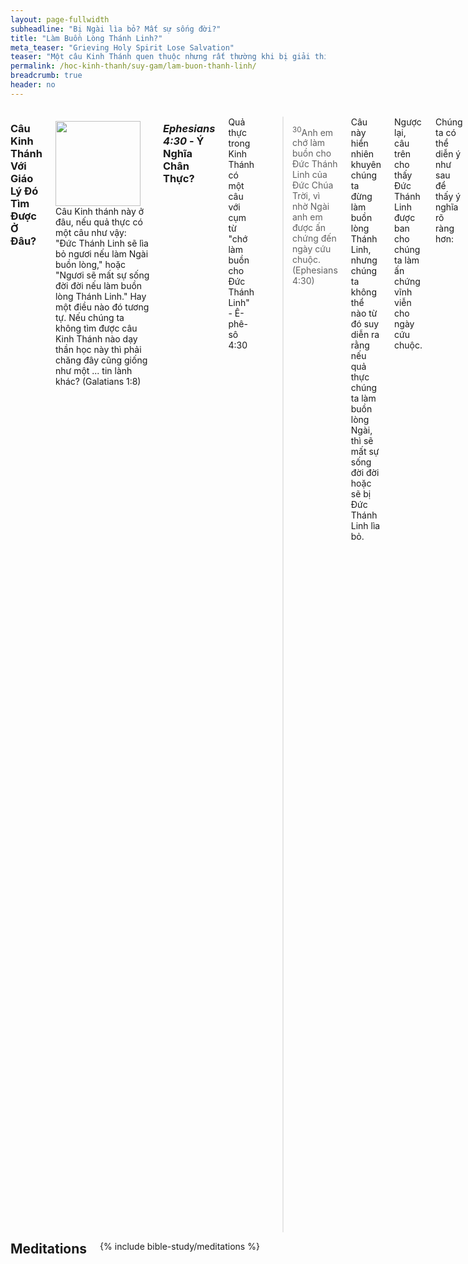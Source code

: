 ```yaml
---
layout: page-fullwidth
subheadline: "Bị Ngài lìa bỏ? Mất sự sống đời?"
title: "Làm Buồn Lòng Thánh Linh?"
meta_teaser: "Grieving Holy Spirit Lose Salvation"
teaser: "Một câu Kinh Thánh quen thuộc nhưng rất thường khi bị giải thích sai. Trường Thần Học không dạy điều này nhưng thường được lồng trong những bài giảng và được nhiều người chấp nhận. Sự hiểu và ứng dụng sai lầm này sẽ ảnh hưởng đến đời sống tâm linh như thế nào? Có phù hợp với những chân lý căn bản khác trong Kinh Thánh Không? Chúng ta hãy cùng nhau nghiên cứu."
permalink: /hoc-kinh-thanh/suy-gam/lam-buon-thanh-linh/
breadcrumb: true
header: no
---
```

<!--more-->
<div class="row">
<div class="medium-8 columns" markdown="1">

### Câu Kinh Thánh Với Giáo Lý Đó Tìm Được Ở Đâu?

<div>
<p>
<img alt src="{{ site.baseurl }}/images/lose-salvation.jpg" style="border: 0px none; margin: 7px 15px 0px 0px; max-width: 100%; height: 136px; padding: 0px; float: left;">
Câu Kinh thánh này ở đâu, nếu quả thực có một câu như vậy: "Đức Thánh Linh sẽ lìa bỏ ngươi nếu làm Ngài buồn lòng," hoặc "Ngươi sẽ mất sự sống đời đời nếu làm buồn lòng Thánh Linh." Hay một điều nào đó tương tự. Nếu chúng ta không tìm được câu Kinh Thánh nào dạy thần học này thì phải chăng đây cũng giống như một ... tin lành khác? (Galatians 1:8)
</p>
</div>

### <cite>Ephesians 4:30</cite> - Ý Nghĩa Chân Thực?

Quả thực trong Kinh Thánh có một câu với cụm từ "chớ làm buồn cho Đức Thánh Linh" - Ê-phê-sô 4:30

> <sup>30</sup>Anh em chớ làm buồn cho Ðức Thánh Linh của Ðức Chúa Trời, vì nhờ Ngài anh em được ấn chứng đến ngày cứu chuộc. (Ephesians 4:30)

Câu này hiển nhiên khuyên chúng ta đừng làm buồn lòng Thánh Linh, nhưng chúng ta không thể nào từ đó suy diễn ra rằng nếu quả thực chúng ta làm buồn lòng Ngài, thì sẽ mất sự sống đời đời hoặc sẽ bị Đức Thánh Linh lìa bỏ.

Ngược lại, câu trên cho thấy Đức Thánh Linh được ban cho chúng ta làm ấn chứng vĩnh viễn cho ngày cứu chuộc.

Chúng ta có thể diễn ý như sau để thấy ý nghĩa rõ ràng hơn:

<p class="blockquote">Vì Chúa đã ban cho các ngươi ấn chứng quý giá của Thánh Linh để bảo đảm các ngươi được nhập cành nước Trời, do đó đừng làm buồn lòng Ngài.</p>

Chúng ta hãy kiểm tra điểm thần học này với những chân lý nền tảng khác để xem nó có đứng vững trước thử nghiệm của Thánh Kinh Chú Giải -một cách học một đoạn Kinh Thánh trong bối cảnh bao trùm đoạn đó.

- Thật không khó khăn gì để chứng tỏ rằng câu này không nói rằng làm buồn lòng Thánh Linh sẽ mất sự sống đời đời
- Tiến xa thêm một bước nữa, tội thực sự không được tha thứ là tội "nói phạm," có ý nghĩa bóp méo hay xuyên tạc Đức Thánh Linh.

### Làm Buồn Lòng Thánh Linh Không Phải Là Một Tội Không Tha Thứ Được

Trước hết chúng ta hãy định nghĩa điều gì làm buồn lòng Thánh Linh. Chúng ta không cần phải tìm đâu xa để biết điều gì làm buồn lòng Ngài. Hai câu tiếp theo cho chúng ta dấu hiệu rõ ràng những điều đó là gì:

>  <sup>31</sup> Phải bỏ khỏi anh em những sự cay đắng, buồn giận, tức mình, kêu rêu, mắng nhiếc, cùng mọi điều hung ác. <sup>32</sup> Hãy ở với nhau cách nhơn từ, đầy dẫy lòng thương xót, tha thứ nhau như Ðức Chúa Trời đã tha thứ anh em trong Ðấng Christ vậy. (Ephesians 4:31-32)

Đây là những sự vấp phạm chúng ta vướng vào hằng ngày trong cuộc sống. Tội lỗi chẳng phải đơn giản chỉ là những điều xấu chúng ta làm, nhưng cả những điều lành chúng ta không làm. Chúa Giê-su cho chúng ta biết rõ hơn tội là gì: tội ngoại tình bắt nguồn từ trong tư tưởng chứ không cần phải thực sự diễn ra trong thể chất (Matthew 5:28); tội sát nhân bắt nguồn từ khi chúng ta mang lòng oán hận người nào đó (1 John 3:15). Thế còn những điều chúng ta cần làm mà không làm? Đã bao lần chúng ta bỏ bê không giúp một người nào đang có nhu cầu? Tôi còn nhớ hội thánh chúng ta từ chối một kẻ vô gia cư xin được ở trong thánh đường. Chúng ta có tìm mọi cơ hội để làm người Sa-ma-ri nhân lành?

James 2:10 viết <em>"Vì người nào giữ trọn luật pháp, mà phạm một điều răn, thì cũng đáng tội như đã <u>phạm hết thảy</u>."</em> Vậy ai trong vòng chúng ta tránh khỏi phạm toàn bộ luật pháp? Ai trong vòng chúng ta chẳng từng phạm tội, dù chỉ là một tội nhỏ bé nhất? Chẳng phải vì thế mỗi người trong chúng ta đều phạm tội làm buồn lòng Thánh Linh mãi sao?

Lại nếu sự làm buồn lòng Thánh Linh dẫn đến sự hư mất, ai trong chúng ta sẽ được cứu? Và nếu điều này là chân thực, thì phải chăng Chúa Giê-su đã chết cách vô ích, vì mọi người đều phải vào hỏa ngục đời đời? Không, Chúa Giê-su đã không chết cách vô ích, vì sự tin rằng làm buồn Thánh Linh là tội không thể tha thứ được là một giáo điều sai lạc.

Thực ra chúng ta không cần phải tốn nhiều hơi sức để chứng tỏ sự ngụy biện của tín lý đó. Đó là tại chúng ta chỉ đọc một câu ngắn "làm buồn Thánh Linh" và giả sử ngay rằng đó là một tội không được thứ tha; và rồi giả sử sai lầm đó biến thành một chân lý sống động từ thuở ban đầu của đạo Chúa. Và chẳng ai dám đặt câu hỏi về sự nó có thực là một chân lý hay không.

### Tội Thực Sự Không Được Thứ Tha

> <sup>31</sup> Ấy vậy, ta phán cùng các ngươi, các tội lỗi và lời phạm thượng của người ta đều sẽ được tha; song lời phạm thượng đến Ðức Thánh Linh thì sẽ chẳng được tha đâu. <sup>32</sup> Nếu ai nói phạm đến Con người, thì sẽ được tha; song nếu ai nói phạm đến Ðức Thánh Linh, thì dầu đời nầy hay đời sau cũng sẽ chẳng được tha. (Matthew 12:31-32 - NET Bible)
  
Mọi tội lỗi đều được tha, chỉ ngoại trừ: tội phạm đến Thánh Linh. Chúng ta có thể thấy rõ ràng rằng mọi thứ tội trên thế gian, hoặc lớn hoặc nhỏ, đều không thuộc loại không thể tha thứ được. Mọi tội đều làm buồn lòng Thánh Linh, nhưng chỉ có một tội "phạm" đến Ngài và không thể được tha thứ. Bạn nghĩ tội này là tội gì? Giết người? Tà dâm? Ngoại tình trong tư tưởng? Giận quá mặt trời lặn? Không giữ ngày Chúa Nhật? Tham lam? Không, không một tội nào trong những tội đó, vì chính Chúa Giê-su nói <u>mọi tội</u> đều được thứ tha, chỉ ngoại trừ một tội. Nhận biết tội này là tội gì là một điều tối quan trọng liên hệ đến sự sống đời đời.

Đây là một đoạn trích ra từ HELPS Word-studies: <span style="color: #008000;">Blasphemy (988 /blasphēmía) "đổi" phải thành trái (trái thành phải), chẳng hạn như: gọi điều Chúa cấm là điều "phải" và vì thế "đã đổi lẽ thật Ðức Chúa Trời lấy sự dối trá" (Romans 1:25)</span> (source: <a href="http://biblehub.com/greek/988.htm">Strong's Greek: 988. βλασφημία (blasphémia) -- slander</a>) 

Chúng ta phải ghi nhận rằng chính tội xuyên tạc tự nó không phải là không tha thứ được -đọc lại câu 31 ở trên, nhưng xuyên tạc Đức Thánh Linh mới là tội đáng sợ. Bản dịch NIV dùng từ "slander" nghĩa là xuyên tạc thì sát nghĩa hơn từ "phạm" dịch trong tiếng Việt. Chữ phạm trong tiếng Việt có thể là phạm thượng, hỗn láo, dùng ngôn từ không lễ độ, v.v. Bản HELPS Word-studies cho chúng ta rõ ý nghĩa hơn, gần với từ "xuyên tạc," bóp méo mục tiêu và phận sự của Đức Thánh Linh trong chương trình cứu rỗi.

Vì quả thật nếu "phạm" là phạm thượng hay thiếu lễ độ, thì làm buồn lòng Đức Thánh Linh nhưng không ảnh hưởng đến ai khác ngoại trừ chính người đó, nhưng nếu "phạm" là xuyên tạc thì có thể gây tổn hại đến đức tin của người khác. Đó chắc chắn là lý do tội đó không tha thứ được.

### Vai Trò Chính Yếu Của Đức Thánh Linh Là Gì?

> <sup>7</sup> Dầu vậy, ta nói thật cùng các ngươi: Ta đi là ích lợi cho các ngươi; vì nếu ta không đi, Ðấng Yên ủi sẽ không đến cùng các ngươi đâu; song nếu ta đi, thì ta sẽ sai Ngài đến. <sup>8</sup> Khi Ngài đến thì sẽ khiến thế gian tự cáo về tội lỗi, về sự công bình và về sự phán xét. <sup>9</sup> Về tội lỗi, vì họ không tin ta; <sup>10</sup> về sự công bình, vì ta đi đến cùng Cha và các ngươi chẳng thấy ta nữa; <sup>11</sup> về sự phán xét, vì vua chúa thế gian nầy đã bị đoán xét. (John 16:8-11)

Trong câu 7 ở trên, Đấng Yên Ủi chính là Thánh Linh. Chúa Giê-su giải thich nhiệm vụ của Ngài khi Ngài đến, rằng Ngài sẽ thực hiện 3 điều, và mỗi điều cho chúng ta dấu hiệu để thấy những hành động nào đối chọi với công việc của Ngài mà bị coi là tội không tha thứ được.

### Về Vấn Đề Tội Lỗi

Thế gian sai lầm như thế nào về vấn đề tội lỗi? Quí vị đương đầu với vấn đề tội lỗi như thế nào? Nói một cách tổng quát, Cơ-đốc Nhân cũng như người không tin Chúa, nỗ lực của chúng ta là cố gắng đừng phạm tội, đừng làm điều mình không nên làm, và làm điều mình nên làm. Khi thất bại, chúng ta trả giá bằng một sự hi sinh nào đó, xưng tội, dâng hiến, tỏ vẻ ăn năn, v.v. Nhưng Chúa Giê-su nói đây không phải là cách đương đầu với tội lôi, vì đó là một vòng tròn luẩn quẩn của những thất bại và ăn năn để rồi lại tái diễn như bao lần đã qua.

Chúa Giê-su chỉ cho chúng ta thấy một trong những công việc chính của Thánh Linh là tỏ cho nhân loại thấy <u>tội lỗi thực sự là gì: là tội không tin nơi Chúa Giê-su</u>.

Tại sao đây lại là ý nghĩa thực của tội lỗi? Vì không những nhân loại không thể ngừng phạm tội, họ không thể thoát khỏi được địa vị tội nhân. Ví bằng chúng ta có làm cách nào đó để không phạm vào những tội nhân loại thường phạm, chúng ta vẫn là tội nhân, nhưng nếu chúng ta tin lời Chúa Giê-su phán về công việc của Thánh Linh mà tin vào Ngài, thì tội lỗi không còn làm chủ chúng ta nữa.

### Luận Về Sự Công Bình

Kinh Thánh định nghĩa tội lỗi là một tình trạng thiếu sự công bình của Đức Chúa Trời. Tất cả chúng ta đều cần sự công bình đó để được phục hồi mối liên hệ với Đức Chúa Trời. Đây là điểm mà thế gian, và ngay cả nhiều người trong đạo Tin Lành, sai lầm về cách nào họ đạt được sự công bình của Đức Chúa Trời. Phao lô đã viết những thư quan trọng để giúp họ chuyển hướng khỏi quan niệm sai lầm rằng họ có thể đạt được sự công bình bởi việc làm.

Chúa Giê-su cho thấy mục tiêu thứ hai của Đức Thánh Linh là sửa thêm một quan niệm sai lầm về sự giảng hòa với Đức Chúa Trời: <u>Chúng ta được làm hòa với Ngài vì Chúa Giê-su đã đến bên hữu Đức Chúa Cha với tư cách là Trạng Sư biện hộ cho chúng ta rằng mọi món nợ đã được hoàn trả</u>. Đức Chúa Con liên hệ với Cha thể nào thì chúng ta cũng được liên hệ với Ngài thể ấy -vì chúng ta hiện ở trong Ngài.

### Luận Về Sự Phán Xét

Toàn thể nhân loại đợi ngày phán xét khi họ phải đối diện với Đấng Tạo Hóa. Đây là lý do tại sao chúng ta đến chân thập tự hầu có thể đứng trong ngày đó không dưới địa vị tội nhân, nhưng là con cái Đức Chúa Trời. Và Ngài đã ban cho chúng ta một lối thoát bằng cách ban Con Một của Ngài làm giá chuộc cho tội lỗi chúng ta.

Chúa Giê-su cho thấy mục tiêu thứ ba của Đức Thánh Linh là cho chúng ta biết sự phán xét là dành cho "vua chúa của thế gian," và dĩ nhiên là cho những kẻ thuộc về vua chúa đó. Còn chúng ta biết chắc rằng minh thuộc về Đấng Christ, do đó <u>chúng ta sẽ chẳng còn ở dưới sự đoán xét</u>.

<p class="blockquote"> <sup>1</sup> Cho nên <u>hiện nay chẳng còn có sự đoán phạt nào</u> cho những kẻ ở trong Ðức Chúa Jêsus Christ; <sup>2</sup> vì luật pháp của Thánh Linh sự sống đã nhờ Ðức Chúa Jêsus Christ buông tha tôi khỏi luật pháp của sự tội và sự chết. <sup>3</sup> Vì điều chi luật pháp không làm nổi, tại xác thịt làm cho luật pháp ra yếu đuối, thì Ðức Chúa Trời đã làm rồi: Ngài đã vì cớ tội lỗi sai chính Con mình lấy xác thịt giống như xác thịt tội lỗi chúng ta, và đã đoán phạt tội lỗi trong xác thịt, <sup>4</sup> hầu cho sự công bình mà luật pháp buộc phải làm được trọn trong chúng ta, là kẻ chẳng noi theo xác thịt, nhưng noi theo Thánh Linh. (Romans 8:1-4)</p>

### Kết Luận

Mục đích của Đức Thánh Linh khi Ngài đến -Ngài đã đến rồi trong lòng những kẻ thuộc về Đấng Christ- là để bảo đảm chúng ta nhận biết:

- Tội lỗi là: <u>vì chẳng tin nơi Chúa Giê-su</u>
- <u>Sự công bình thuộc về chúng ta</u> vì Chúa Giê-su đang biện hộ cho chúng ta bên hữu Đức Chúa Trời
- <u>Sự phán xét không dành cho những kẻ tin</u>, nhưng dành cho vua chúa thế gian và những kẻ thuộc về nó

Những kẻ nói phạm, hoặc xuyên tạc, Đức Thánh Linh là những kẻ bóp méo mục đích chính của Đức Thánh Linh, hoặc làm suy giảm sự hữu hiệu của sứ điệp Ngài. Đó là những người phạm tội không thể thứ tha được.

Tín lý rằng sự làm buồn lòng Thánh Linh là tội đánh mất sự cứu rỗi không có trong Thánh Kinh, và đi ngược lại tất cả các chân lý nền tảng rải rác trong Kinh Thánh. Như chúng ta đã thảo luận trước đây, nếu sự làm buồn lòng Chúa quả thực dẫn đến sự hư mất đời đời, thì chẳng ai được cứu.

Những người giữ niềm tin đó rất có thể vẫn còn sống dưới luật pháp, và luật pháp dạy rằng "linh hồn nào phạm tội thì phải chết" (Ezekiel 18:20). Còn về phần những kẻ sống dưới luật phàp, Gia-cơ 2:10 viết:

<p class="blockquote">Vì người nào giữ trọn luật pháp, mà phạm một điều răn, thì cũng đáng tội như đã phạm hết thảy. (James 2:10)</p>

Do đó nói một cách hợp lý, những kẻ sống dưới luật pháp sẽ phạm luật pháp không ngừng, vì khi còn sống trong xác thịt thì thế nào cũng có lúc phạm luật, và dựa vào James 2:10 thì người đó sẽ là một người phạm luật thường xuyên, và là một người thường làm buồn lòng Thánh Linh.

Thật là một mối liên hệ đáng sợ với Đức Chúa Trời!

Sống dưới ân điển là cách duy nhất để bảo đảm sự cứu rỗi, và bước đi cho đến ngày vào nước Chúa. Đó là cách duy nhất để sống của con cái Chúa. Nếu còn suy nghĩ rằng có một điều gì đó có thể khiến thập giá của Chúa mất hiệu lực, là còn sống trong sự vô tín.

> <sup>17</sup> Lại phán: Ta sẽ chẳng còn nhớ đến tội lỗi gian ác của chúng nó nữa. <sup>18</sup> Bởi hễ có sự tha thứ thì không cần dâng của lễ vì tội lỗi nữa. (Hebrews 10:17-18)

{% include bible-study/bible-study-footer %}
</div><!-- /.medium-8.columns -->
<div class="bible-index medium-4 columns">
<h2 style="margin: 0px">Meditations</h2>
        {% include bible-study/meditations %}
</div><!-- /.medium-4.columns -->
</div><!-- /.row -->
